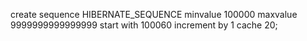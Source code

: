 create sequence HIBERNATE_SEQUENCE
minvalue 100000
maxvalue 9999999999999999
start with 100060
increment by 1
cache 20;